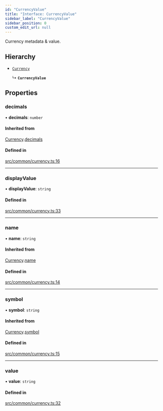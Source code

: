 ```yaml
---
id: "CurrencyValue"
title: "Interface: CurrencyValue"
sidebar_label: "CurrencyValue"
sidebar_position: 0
custom_edit_url: null
---
```


Currency metadata & value.

## Hierarchy

- [`Currency`](Currency)

  ↳ **`CurrencyValue`**

## Properties

### decimals

• **decimals**: `number`

#### Inherited from

[Currency](Currency).[decimals](Currency#decimals)

#### Defined in

[src/common/currency.ts:16](https://github.com/PrasoonPratham/nftlabs-sdk-ts/blob/68c3596/src/common/currency.ts#L16)

---

### displayValue

• **displayValue**: `string`

#### Defined in

[src/common/currency.ts:33](https://github.com/PrasoonPratham/nftlabs-sdk-ts/blob/68c3596/src/common/currency.ts#L33)

---

### name

• **name**: `string`

#### Inherited from

[Currency](Currency).[name](Currency#name)

#### Defined in

[src/common/currency.ts:14](https://github.com/PrasoonPratham/nftlabs-sdk-ts/blob/68c3596/src/common/currency.ts#L14)

---

### symbol

• **symbol**: `string`

#### Inherited from

[Currency](Currency).[symbol](Currency#symbol)

#### Defined in

[src/common/currency.ts:15](https://github.com/PrasoonPratham/nftlabs-sdk-ts/blob/68c3596/src/common/currency.ts#L15)

---

### value

• **value**: `string`

#### Defined in

[src/common/currency.ts:32](https://github.com/PrasoonPratham/nftlabs-sdk-ts/blob/68c3596/src/common/currency.ts#L32)
